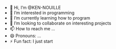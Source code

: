- 👋 Hi, I’m @KEN-NOUILLE
- 👀 I’m interested in programming
- 🌱 I’m currently learning how to program
- 💞️ I’m looking to collaborate on interesting projects
- 📫 How to reach me ...
- 😄 Pronouns: ...
- ⚡ Fun fact: I just start

<!---
KEN-NOUILLE/KEN-NOUILLE is a ✨ special ✨ repository because its `README.md` (this file) appears on your GitHub profile.
You can click the Preview link to take a look at your changes.
--->
